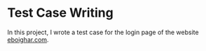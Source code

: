 # Test Case Writing

In this project, I wrote a test case for the login page of the website [eboighar.com](https://eboighar.com/).
